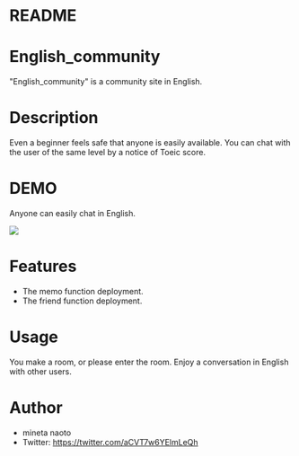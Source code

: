 # README

# English_community

"English_community" is a community site in English.

# Description

Even a beginner feels safe that anyone is easily available.
You can chat with the user of the same level by a notice of Toeic score.

# DEMO

Anyone can easily chat in English.

![](https://i.gyazo.com/a304a3d9bb009d479f269553986be6f5.png)

# Features

* The memo function deployment.
* The friend function deployment.


# Usage

You make a room, or please enter the room.
Enjoy a conversation in English with other users.

# Author

* mineta naoto
* Twitter: https://twitter.com/aCVT7w6YElmLeQh






